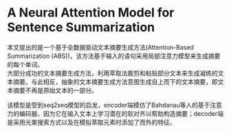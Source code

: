 # A Neural Attention Model for Sentence Summarization
本文提出的是一个基于全数据驱动文本摘要生成方法(Attention-Based Summarization (ABS))，该方法基于输入的语句采用局部注意力模型来生成摘要的每个单词。\
大部分成功的文本摘要生成方法，利用萃取法裁剪和粘贴部分文本来生成凝练的文本摘要。与此相反，抽象的文本摘要生成方法意图生成自上而下的文本摘要，即文本摘要不再是原始文本的一部分。

该模型是受到seq2seq模型的启发，encoder端模仿了Bahdanau等人的基于注意力的编码器，因为它在输入文本上学习潜在的软对齐以帮助构造摘要；decoder端是采用光束搜索方式以及在模拟萃取元素时添加了而外的特征。





